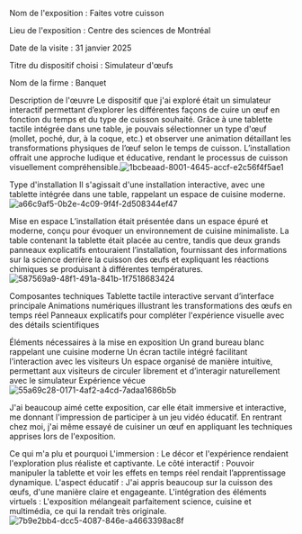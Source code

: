 Nom de l'exposition : Faites votre cuisson

Lieu de l'exposition : Centre des sciences de Montréal

Date de la visite : 31 janvier 2025

Titre du dispositif choisi : Simulateur d'œufs

Nom de la firme : Banquet

Description de l'œuvre
Le dispositif que j'ai exploré était un simulateur interactif permettant d’explorer les différentes façons de cuire un œuf en fonction du temps et du type de cuisson souhaité. Grâce à une tablette tactile intégrée dans une table, je pouvais sélectionner un type d'œuf (mollet, poché, dur, à la coque, etc.) et observer une animation détaillant les transformations physiques de l’œuf selon le temps de cuisson. L’installation offrait une approche ludique et éducative, rendant le processus de cuisson visuellement compréhensible.![1bcbeaad-8001-4645-accf-e2c56f4f5ae1](https://github.com/user-attachments/assets/f321fe8f-093e-4bcf-b4e9-af9343abfea4)

Type d'installation
Il s'agissait d'une installation interactive, avec une tablette intégrée dans une table, rappelant un espace de cuisine moderne.
![a66c9af5-0b2e-4c09-9f4f-2d508344ef47](https://github.com/user-attachments/assets/16ffd47e-0a91-4e33-8cdd-6fb79e6075f9)

Mise en espace
L’installation était présentée dans un espace épuré et moderne, conçu pour évoquer un environnement de cuisine minimaliste. La table contenant la tablette était placée au centre, tandis que deux grands panneaux explicatifs entouraient l’installation, fournissant des informations sur la science derrière la cuisson des œufs et expliquant les réactions chimiques se produisant à différentes températures.
![587569a9-48f1-491a-841b-1f7518683424](https://github.com/user-attachments/assets/a54f839c-e507-4114-8f76-631c242ebc79)

Composantes techniques
Tablette tactile interactive servant d’interface principale
Animations numériques illustrant les transformations des œufs en temps réel
Panneaux explicatifs pour compléter l'expérience visuelle avec des détails scientifiques

Éléments nécessaires à la mise en exposition
Un grand bureau blanc rappelant une cuisine moderne
Un écran tactile intégré facilitant l'interaction avec les visiteurs
Un espace organisé de manière intuitive, permettant aux visiteurs de circuler librement et d’interagir naturellement avec le simulateur
Expérience vécue
![55a69c28-0171-4af2-a4cd-7adaa1686b5b](https://github.com/user-attachments/assets/0ddb4b88-fc56-4e24-8d00-571e73f794bf)

J'ai beaucoup aimé cette exposition, car elle était immersive et interactive, me donnant l'impression de participer à un jeu vidéo éducatif. En rentrant chez moi, j'ai même essayé de cuisiner un œuf en appliquant les techniques apprises lors de l'exposition.

Ce qui m'a plu et pourquoi
L'immersion : Le décor et l'expérience rendaient l'exploration plus réaliste et captivante.
Le côté interactif : Pouvoir manipuler la tablette et voir les effets en temps réel rendait l’apprentissage dynamique.
L'aspect éducatif : J'ai appris beaucoup sur la cuisson des œufs, d'une manière claire et engageante.
L'intégration des éléments virtuels : L'exposition mélangeait parfaitement science, cuisine et multimédia, ce qui la rendait très originale.
![7b9e2bb4-dcc5-4087-846e-a4663398ac8f](https://github.com/user-attachments/assets/75cda190-e5f4-48c7-904d-475acbf4b5af)




